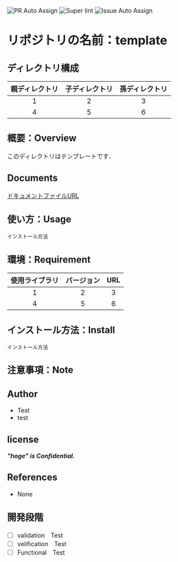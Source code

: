 ![PR Auto Assign](https://github.com/Okuyama-Lab/repository-template/actions/workflows/auto-assign.yml/badge.svg)
![Super lint](https://github.com/Okuyama-Lab/repository-template/actions/workflows/super-linter.yml/badge.svg)
![Issue Auto Assign](https://github.com/Okuyama-Lab/repository-template/actions/workflows/issue_assignment.yml/badge.svg)

# リポジトリの名前：template
## ディレクトリ構成
| 親ディレクトリ | 子ディレクトリ | 孫ディレクトリ |
|:---:|:---:|:---:|
|1 |2 |3 |
|4 |5 |6 |
## 概要：Overview
このディレクトリはテンプレートです．
## Documents
[ドキュメントファイルURL](https://www.google.co.jp/)
## 使い方：Usage
~~~
インストール方法
~~~
## 環境：Requirement
| 使用ライブラリ | バージョン | URL |
|:---:|:---:|:---:|
|1 |2 |3 |
|4 |5 |6 |
## インストール方法：Install
~~~
インストール方法
~~~
## 注意事項：Note

## Author
- Test
- test
## license
***"hoge" is Confidential.***
## References
- None
## 開発段階
- [ ] validation　Test
- [ ] velification　Test
- [ ] Functional　Test

